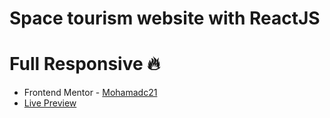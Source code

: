 # Space tourism website with ReactJS
# Full Responsive 🔥

- Frontend Mentor - [Mohamadc21](https://www.frontendmentor.io/profile/wyattmohammad)
- [Live Preview](https://classy-spacetourism.netlify.app/)

